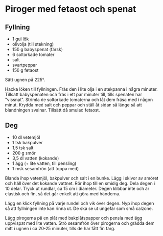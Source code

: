 # Piroger med fetaost och spenat

## Fyllning

-   1 gul lök
-   olivolja (till stekning)
-   150 g babyspenat (färsk)
-   6 soltorkade tomater
-   salt
-   svartpeppar
-   150 g fetaost

Sätt ugnen på 225°.

Hacka löken till fyllningen. Fräs den i lite olja i en stekpanna i några
minuter. Tillsätt babyspenaten och fräs i ett par minuter till, tills
spenaten har "vissnat". Strimla de soltorkade tomaterna och låt dem
fräsa med i någon minut. Krydda med salt och peppar och ställ åt sidan
så länge så att blandningen svalnar. Tillsätt då smulad fetaost.

## Deg

-   10 dl vetemjöl
-   1 tsk bakpulver
-   1,5 tsk salt
-   200 g smör
-   3,5 dl vatten (kokande)
-   1 ägg (+ lite vatten, till pensling)
-   1 msk sesamfrön (att toppa med)

Blanda ihop vetemjöl, bakpulver och salt i en bunke. Lägg i skivor av
smöret och häll över det kokande vattnet. Rör ihop till en smidig deg.
Dela degen i 10 delar. Tryck ut rundlar, ca 15 cm i diameter. Degen
klibbar inte och är elastisk och fin, så det går enkelt att göra med
händerna.

Lägg en klick fyllning på varje rundel och vik över degen. Nyp ihop
degen så att fyllningen inte kan rinna ut. De ska se ut ungefär som små
calzone.

Lägg pirogerna på en plåt med bakplåtspapper och pensla med ägg
uppvispat med lite vatten. Strö sesamfrön över pirogerna och grädda dem
mitt i ugnen i ca 20-25 minuter, tills de har fått fin färg.
